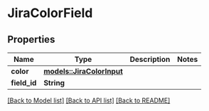 # JiraColorField

## Properties

Name | Type | Description | Notes
------------ | ------------- | ------------- | -------------
**color** | [**models::JiraColorInput**](JiraColorInput.md) |  | 
**field_id** | **String** |  | 

[[Back to Model list]](../README.md#documentation-for-models) [[Back to API list]](../README.md#documentation-for-api-endpoints) [[Back to README]](../README.md)


